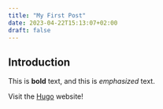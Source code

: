 ```yaml
---
title: "My First Post"
date: 2023-04-22T15:13:07+02:00
draft: false
---
```


## Introduction

This is **bold** text, and this is *emphasized* text.

Visit the [Hugo](https://gohugo.io) website!